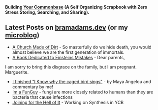 **Building [Your Commonbase](https://yourcommonbase.com/) (A Self Organizing Scrapbook with Zero Stress Storing, Searching, and Sharing).**

## Latest Posts on [bramadams.dev](https://www.bramadams.dev/) (or my [microblog](https://bramses.micro.blog/))

<!--START_SECTION:feed-->
* [A Church Made of Dirt](https:&#x2F;&#x2F;www.bramadams.dev&#x2F;a-church-made-of-dirt&#x2F;) - So masterfully do we hide death, you would almost believe we are the first generation of immortals.
* [A Book Dedicated to Einsteins Mistakes](https:&#x2F;&#x2F;www.bramadams.dev&#x2F;a-book-dedicated-to-einsteins-mistakes&#x2F;) - Dear parents,

I am sorry to bring this disgrace on the family, but I am pregnant. Marguerite.
* [I finished &quot;I Know why the caged bird sings&quot;](https:&#x2F;&#x2F;www.bramadams.dev&#x2F;i-finished-i-know-why-the-caged-bird-sings&#x2F;) - by Maya Angelou and commentary by me!
* [Im a FunGuy](https:&#x2F;&#x2F;www.bramadams.dev&#x2F;im-a-funguy&#x2F;) - fungi are more closely related to humans than they are bacteria that cause infections
* [Joining for the Hell of It](https:&#x2F;&#x2F;www.bramadams.dev&#x2F;joining-for-the-hell-of-it&#x2F;) - Working on Synthesis in YCB
<!--END_SECTION:feed-->
